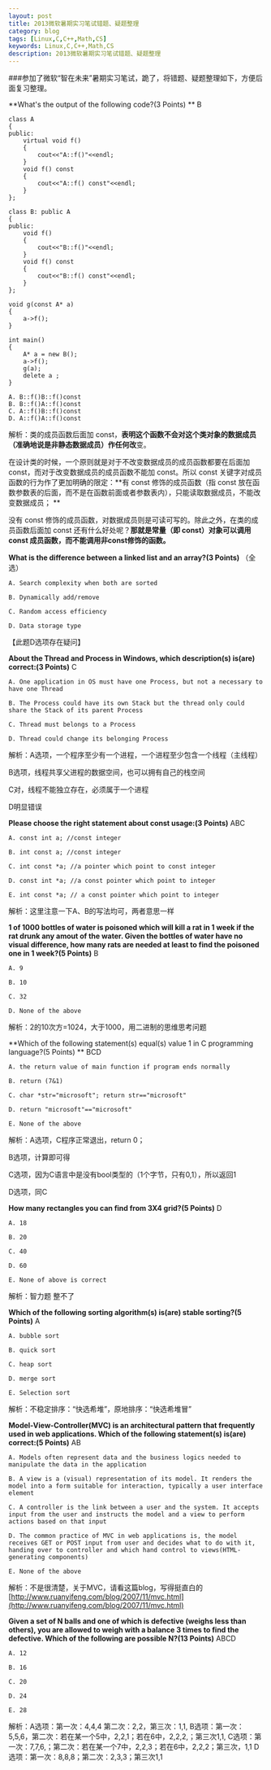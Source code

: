 ```yaml
---
layout: post
title: 2013微软暑期实习笔试错题、疑题整理
category: blog
tags: [Linux,C,C++,Math,CS]
keywords: Linux,C,C++,Math,CS 
description: 2013微软暑期实习笔试错题、疑题整理
---
```


###参加了微软“智在未来”暑期实习笔试，跪了，将错题、疑题整理如下，方便后面复习整理。  

**What's the output of the following code?(3 Points)  ** B  
 
	class A  
	{  
	public:  
	    virtual void f()  
	    {  
	        cout<<"A::f()"<<endl;  
	    }  
	    void f() const  
	    {  
	        cout<<"A::f() const"<<endl;  
	    }  
	};  
	  
	class B: public A  
	{  
	public:  
	    void f()  
	    {  
	        cout<<"B::f()"<<endl;  
	    }  
	    void f() const  
	    {  
	        cout<<"B::f() const"<<endl;  
	    }  
	};  
	  
	void g(const A* a)  
	{  
	    a->f();  
	}  
	  
	int main()  
	{  
	    A* a = new B();  
	    a->f();  
	    g(a);  
	    delete a ;  
	}  

	A. B::f()B::f()const    
	B. B::f()A::f()const  
	C. A::f()B::f()const    
	D. A::f()A::f()const  

解析：类的成员函数后面加 const，**表明这个函数不会对这个类对象的数据成员（准确地说是非静态数据成员）作任何改**变。  

在设计类的时候，一个原则就是对于不改变数据成员的成员函数都要在后面加 const，而对于改变数据成员的成员函数不能加 const。所以 const 关键字对成员函数的行为作了更加明确的限定：**有 const 修饰的成员函数（指 const 放在函数参数表的后面，而不是在函数前面或者参数表内），只能读取数据成员，不能改变数据成员；  **

没有 const 修饰的成员函数，对数据成员则是可读可写的。除此之外，在类的成员函数后面加 const 还有什么好处呢？**那就是常量（即 const）对象可以调用 const 成员函数，而不能调用非const修饰的函数。**  

**What is the difference between a linked list and an array?(3 Points)**  （全选） 

	A. Search complexity when both are sorted  
	
	B. Dynamically add/remove  
	
	C. Random access efficiency  
	
	D. Data storage type  

【此题D选项存在疑问】  

**About the Thread and Process in Windows, which description(s) is(are) correct:(3 Points)**  C  
  
	A. One application in OS must have one Process, but not a necessary to have one Thread  
	
	B. The Process could have its own Stack but the thread only could share the Stack of its parent Process  
	
	C. Thread must belongs to a Process  
	
	D. Thread could change its belonging Process  

解析：A选项，一个程序至少有一个进程，一个进程至少包含一个线程（主线程）  

B选项，线程共享父进程的数据空间，也可以拥有自己的栈空间  

C对，线程不能独立存在，必须属于一个进程  

D明显错误  

**Please choose the right statement about const usage:(3 Points)**  ABC  


	A. const int a; //const integer  
	
	B. int const a; //const integer  
	
	C. int const *a; //a pointer which point to const integer  
	
	D. const int *a; //a const pointer which point to integer  
	
	E. int const *a; // a const pointer which point to integer  

解析：这里注意一下A、B的写法均可，两者意思一样  


**1 of 1000 bottles of water is poisoned which will kill a rat in 1 week if the rat drunk any amout of the water. Given the bottles of water have no visual difference, how many rats are needed at least to find the poisoned one in 1 week?(5 Points)** B  
  

	A. 9  
	
	B. 10  
	
	C. 32  
	
	D. None of the above  

解析：2的10次方=1024，大于1000，用二进制的思维思考问题  

**Which of the following statement(s) equal(s) value 1 in C programming language?(5 Points)  ** BCD  

	A. the return value of main function if program ends normally
	
	B. return (7&1)  
	
	C. char *str="microsoft"; return str=="microsoft"  
	
	D. return "microsoft"=="microsoft"  
	
	E. None of the above  

解析：A选项，C程序正常退出，return 0；  

B选项，计算即可得  

C选项，因为C语言中是没有bool类型的（1个字节，只有0,1），所以返回1  

D选项，同C  


**How many rectangles you can find from 3X4 grid?(5 Points)** D  
 

	A. 18  
	
	B. 20  
	
	C. 40  
	
	D. 60 
	
	E. None of above is correct  

解析：智力题 整不了  

**Which of the following sorting algorithm(s) is(are) stable sorting?(5 Points)**    A  

	A. bubble sort  
	
	B. quick sort  
	
	C. heap sort  
	
	D. merge sort  
	
	E. Selection sort  

解析：不稳定排序：“快选希堆”，原地排序：“快选希堆冒”  


**Model-View-Controller(MVC) is an architectural pattern that frequently used in web applications. Which of the following statement(s) is(are) correct:(5 Points)** AB  

	A. Models often represent data and the business logics needed to manipulate the data in the application  
	
	B. A view is a (visual) representation of its model. It renders the model into a form suitable for interaction, typically a user interface element  
	
	C. A controller is the link between a user and the system. It accepts input from the user and instructs the model and a view to perform actions based on that input  
	
	D. The common practice of MVC in web applications is, the model receives GET or POST input from user and decides what to do with it, handing over to controller and which hand control to views(HTML-generating components)  
	
	E. None of the above  

解析：不是很清楚，关于MVC，请看这篇blog，写得挺直白的[http://www.ruanyifeng.com/blog/2007/11/mvc.html](http://www.ruanyifeng.com/blog/2007/11/mvc.html)  


**Given a set of N balls and one of which is defective (weighs less than others), you are allowed to weigh with a balance 3 times to find the defective. Which of the following are possible N?(13 Points)** ABCD  

	A. 12  
	
	B. 16  
	
	C. 20  
	
	D. 24  
	
	E. 28  

解析：A选项：第一次：4,4,4 第二次：2,2，第三次：1,1,
B选项：第一次：5,5,6，第二次：若在某一个5中，2,2,1；若在6中，2,2,2,；第三次1,1,
C选项：第一次：7,7,6,；第二次：若在某一个7中，2,2,3；若在6中，2,2,2；第三次，1,1
D选项：第一次：8,8,8；第二次：2,3,3；第三次1,1
